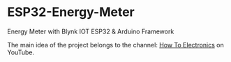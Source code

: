 # ESP32-Energy-Meter
Energy Meter with Blynk IOT ESP32 &amp; Arduino Framework

The main idea of the project belongs to the channel: [How To Electronics](https://www.youtube.com/watch?v=FVGvR9qlEc8) on YouTube. 
